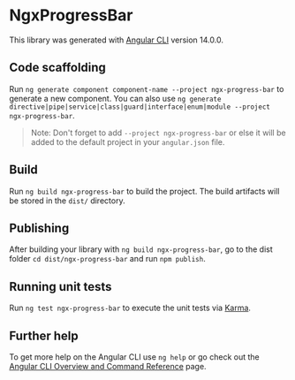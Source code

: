 # NgxProgressBar

This library was generated with [Angular CLI](https://github.com/angular/angular-cli) version 14.0.0.

## Code scaffolding

Run `ng generate component component-name --project ngx-progress-bar` to generate a new component. You can also use `ng generate directive|pipe|service|class|guard|interface|enum|module --project ngx-progress-bar`.
> Note: Don't forget to add `--project ngx-progress-bar` or else it will be added to the default project in your `angular.json` file. 

## Build

Run `ng build ngx-progress-bar` to build the project. The build artifacts will be stored in the `dist/` directory.

## Publishing

After building your library with `ng build ngx-progress-bar`, go to the dist folder `cd dist/ngx-progress-bar` and run `npm publish`.

## Running unit tests

Run `ng test ngx-progress-bar` to execute the unit tests via [Karma](https://karma-runner.github.io).

## Further help

To get more help on the Angular CLI use `ng help` or go check out the [Angular CLI Overview and Command Reference](https://angular.io/cli) page.
